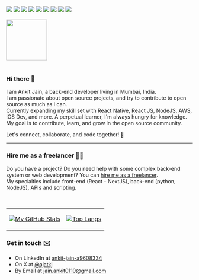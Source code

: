 <div align="left">
<img src="https://img.shields.io/badge/COBOL-Expert-informational?style=flat-square&logo=sh&logoColor=white&color=009c3d">
<img src="https://img.shields.io/badge/Bash-Proficient-informational?style=flat-square&logo=sh&logoColor=white&color=639bd3">
<img src="https://img.shields.io/badge/Vimscript-Proficient-informational?style=flat-square&logo=vim&logoColor=white&color=639bd3">
<img src="https://img.shields.io/badge/Python-Proficient-informational?style=flat-square&logo=python&logoColor=white&color=639bd3">

<img src="https://img.shields.io/badge/React-Competent-informational?style=flat-square&logo=React&logoColor=white&color=ccccff">
<img src="https://img.shields.io/badge/React%20Native-Competent-informational?style=flat-square&logo=React&logoColor=white&color=ccccff">

<img src="https://img.shields.io/badge/C-Beginner-informational?style=flat-square&logo=c&logoColor=white&color=fdc700">
<img src="https://img.shields.io/badge/AHK-Beginner-informational?style=flat-square&logo=ahk&logoColor=white&color=fdc700">
<img src="https://img.shields.io/badge/Typescript-Novice-informational?style=flat-square&logo=Typescript&logoColor=white&color=d36363">
<br><br>
<a href="https://www.credly.com/badges/0afc35df-65ae-442d-a861-5a17c8ab3c6c/public_url"><img width=110 height=110 src="https://images.credly.com/images/0e284c3f-5164-4b21-8660-0d84737941bc/image.png"></a>
</div>

<br>

### Hi there 👋

I am Ankit Jain, a back-end developer living in Mumbai, India. <br />
I am passionate about open source projects, and try to contribute to open source as much as I can.<br />
Currently expanding my skill set with React Native, React JS, NodeJS, AWS, iOS Dev, and more. A perpetual learner, I'm always hungry for knowledge. <br />
My goal is to contribute, learn, and grow in the open source community. <br />

Let's connect, collaborate, and code together! 🚀

---

### Hire me as a freelancer 👷‍♂️

Do you have a project? Do you need help with some complex back-end system or web development? You can [hire me as a freelancer](#get-in-touch-✉️).<br />
My specialties include front-end (React - NextJS), back-end (python, NodeJS), APIs and scripting.

<div align="left">
<br>
<table border="0">
<tr>
<td>

[![My GitHub Stats](https://github-readme-stats-ajatkj.vercel.app/api?username=ajatkj&show_icons=true&theme=github_dark&border_radius=0&custom_title=ajatkj%27s%20github%20stats&text_bold=false)](https://github.com/ajatkj)

</td>
<td>

[![Top Langs](https://github-readme-stats-ajatkj.vercel.app/api/top-langs/?username=ajatkj&size_weight=0.5&count_weight=0.5&theme=github_dark&border_radius=0&layout=compact&hide_progress=true&hide_title=true)](https://github.com/ajatkj)

</td>
</tr>
</table>
</div>

### Get in touch ✉️

- On LinkedIn at <a href="https://www.linkedin.com/in/ankit-jain-a9608334">ankit-jain-a9608334</a> <br />
- On X at <a href="https://twitter.com/ajatkj/">@ajatkj</a><br />
- By Email at <a href="mailto:jain.ankit0110@gmail.com">jain.ankit0110@gmail.com</a>
